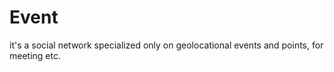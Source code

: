 # Event
it's a social network specialized only on geolocational events and points, for meeting etc.
